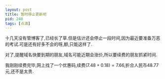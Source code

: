 ```yaml
---
layout: post
title: 暂时停止更新吧
pid: 240
tags: [点滴]
---
```

十几天没有管博客了,已经长了草.但是估计还会停止一段时间,因为最近要准备万恶的考试.可是还有好多不会的呀,额,只能这样了.

对了,提醒域名快要到期的朋友,域名可能近期会涨价,所以要续费的朋友抓紧时间.

我刚刚续费完毕,网上找了一个优惠码,续费$(7.48+0.18)=7.66$,折合人民币48.77元,还不是太贵.
